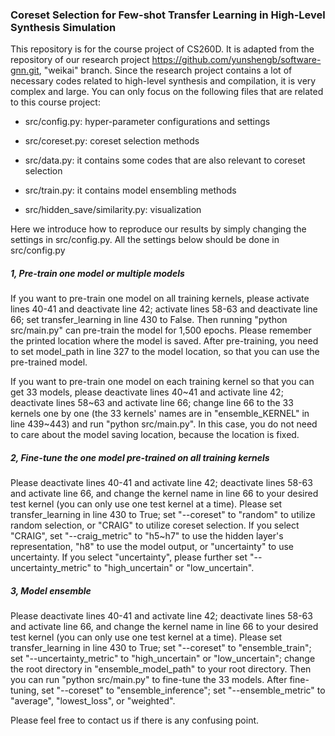 ### Coreset Selection for Few-shot Transfer Learning in High-Level Synthesis Simulation

This repository is for the course project of CS260D. It is adapted from the repository of our research project https://github.com/yunshengb/software-gnn.git, "weikai" branch. Since the research project contains a lot of necessary codes related to high-level synthesis and compilation, it is very complex and large. You can only focus on the following files that are related to this course project:

- src/config.py: hyper-parameter configurations and settings

- src/coreset.py: coreset selection methods

- src/data.py: it contains some codes that are also relevant to coreset selection

- src/train.py: it contains model ensembling methods

- src/hidden_save/similarity.py: visualization

  

Here we introduce how to reproduce our results by simply changing the settings in src/config.py. All the settings below should be done in src/config.py

##### 1, Pre-train one model or multiple models

If you want to pre-train one model on all training kernels, please activate lines 40-41 and deactivate line 42; activate lines 58-63 and deactivate line 66; set transfer_learning in line 430 to False. Then running "python src/main.py" can pre-train the model for 1,500 epochs. Please remember the printed location where the model is saved. After pre-training, you need to set model_path in line 327 to the model location, so that you can use the pre-trained model.

If you want to pre-train one model on each training kernel so that you can get 33 models, please deactivate lines 40~41 and activate line 42; deactivate lines 58~63 and activate line 66; change line 66 to the 33 kernels one by one (the 33 kernels' names are in "ensemble_KERNEL" in line 439~443) and run "python src/main.py". In this case, you do not need to care about the model saving location, because the location is fixed.

##### 2, Fine-tune the one model pre-trained on all training kernels

Please deactivate lines 40-41 and activate line 42; deactivate lines 58-63 and activate line 66, and change the kernel name in line 66 to your desired test kernel (you can only use one test kernel at a time). Please set transfer_learning in line 430 to True; set "--coreset" to "random" to utilize random selection, or "CRAIG" to utilize coreset selection. If you select "CRAIG", set "--craig_metric" to "h5~h7" to use the hidden layer's representation, "h8" to use the model output, or "uncertainty" to use uncertainty. If you select "uncertainty", please further set "--uncertainty_metric" to "high_uncertain" or "low_uncertain".

##### 3, Model ensemble

Please deactivate lines 40-41 and activate line 42; deactivate lines 58-63 and activate line 66, and change the kernel name in line 66 to your desired test kernel (you can only use one test kernel at a time). Please set transfer_learning in line 430 to True; set "--coreset" to "ensemble_train"; set "--uncertainty_metric" to "high_uncertain" or "low_uncertain"; change the root directory in "ensemble_model_path" to your root directory. Then you can run "python src/main.py" to fine-tune the 33 models. After fine-tuning, set "--coreset" to "ensemble_inference"; set "--ensemble_metric" to "average", "lowest_loss", or "weighted".

Please feel free to contact us if there is any confusing point.
